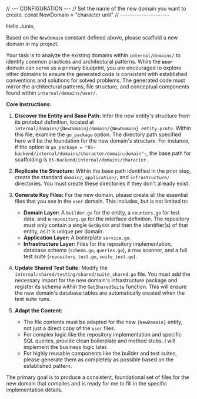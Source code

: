 // --- CONFIGURATION ---
// Set the name of the new domain you want to create.
const NewDomain = "character unit"
// ---------------------

Hello Junie,

Based on the `NewDomain` constant defined above, please scaffold a new domain in my project.

Your task is to analyze the existing domains within `internal/domains/` to identify common practices and architectural patterns. While the **`user`** domain can serve as a primary blueprint, you are encouraged to explore other domains to ensure the generated code is consistent with established conventions and solutions for solved problems. The generated code must mirror the architectural patterns, file structure, and conceptual components found within `internal/domains/user/`.

**Core Instructions:**

1.  **Discover the Entity and Base Path:** Infer the new entity's structure from its protobuf definition, located at `internal/domains/{NewDomain}/domain/{NewDomain}_entity.proto`. Within this file, examine the `go_package` option. The directory path specified here will be the foundation for the new domain's structure. For instance, if the option is `go_package = "05-backend/internal/domains/character/domain;domain";`, the base path for scaffolding is `05-backend/internal/domains/character`.

2.  **Replicate the Structure:** Within the base path identified in the prior step, create the standard `domain/`, `application/`, and `infrastructure/` directories. You must create these directories if they don't already exist.

3.  **Generate Key Files:** For the new domain, please create all the essential files that you see in the `user` domain. This includes, but is not limited to:
    *   **Domain Layer:** A `builder.go` for the entity, a `counters.go` for test data, and a `repository.go` for the interface definition. The repository must only contain a single `GetByXXX` and then the identifier(s) of that entity, as it is unique per domain.
    *   **Application Layer:** A boilerplate `service.go`.
    *   **Infrastructure Layer:** Files for the repository implementation, database schema (`schema.go`, `queries.go`), a row scanner, and a full test suite (`repository_test.go`, `suite_test.go`).

4.  **Update Shared Test Suite:** Modify the `internal/shared/testing/shared/suite_shared.go` file. You must add the necessary import for the new domain's infrastructure package and register its schema within the `GetSharedSuite` function. This will ensure the new domain's database tables are automatically created when the test suite runs.

5.  **Adapt the Content:**
    *   The file contents must be adapted for the new `{NewDomain}` entity, not just a direct copy of the `user` files.
    *   For complex logic like the repository implementation and specific SQL queries, provide clean boilerplate and method stubs. I will implement the business logic later.
    *   For highly reusable components like the builder and test suites, please generate them as completely as possible based on the established pattern.

The primary goal is to produce a consistent, foundational set of files for the new domain that compiles and is ready for me to fill in the specific implementation details.
